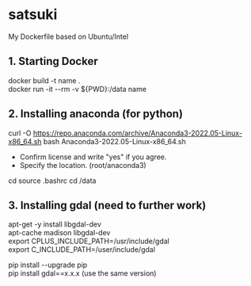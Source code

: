 # satsuki
My Dockerfile based on Ubuntu/Intel


## 1. Starting Docker
docker build -t name .  
docker run -it --rm -v ${PWD}:/data name


## 2. Installing anaconda (for python)

curl -O https://repo.anaconda.com/archive/Anaconda3-2022.05-Linux-x86_64.sh
bash Anaconda3-2022.05-Linux-x86_64.sh

- Confirm license and write "yes" if you agree.
- Specify the location. (root/anaconda3)

cd
source .bashrc
cd /data

## 3. Installing gdal (need to further work)
apt-get -y install libgdal-dev  
apt-cache madison libgdal-dev  
export CPLUS_INCLUDE_PATH=/usr/include/gdal  
export C_INCLUDE_PATH=/user/include/gdal  

pip install --upgrade pip  
pip install gdal==x.x.x (use the same version)  



